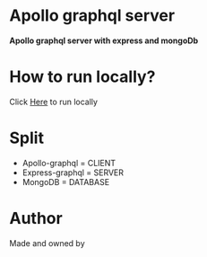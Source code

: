 <h1 > Apollo graphql server</h1>
<strong> Apollo graphql server with express and mongoDb</strong>

#  How to run locally?
Click <a href="http://localhost:4000/graphql"> Here</a> to run locally

# Split
- Apollo-graphql = CLIENT
- Express-graphql = SERVER
- MongoDB = DATABASE

# Author 
Made and owned by 
